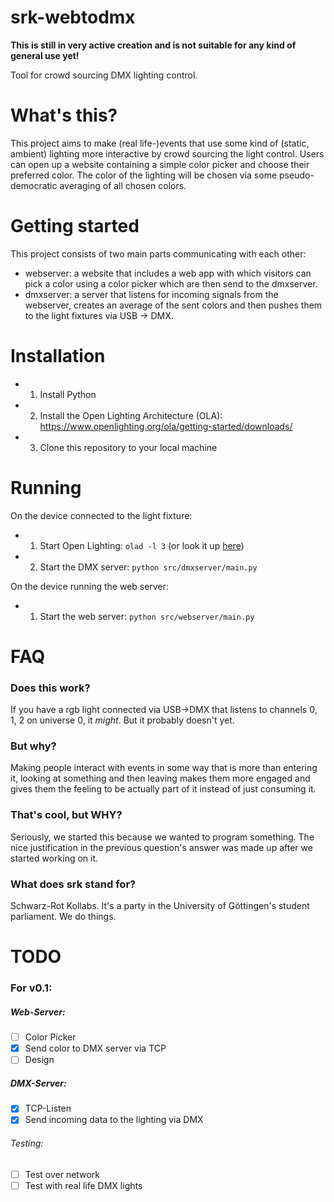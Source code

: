 # srk-webtodmx
**This is still in very active creation and is not suitable for any kind of general use yet!**

Tool for crowd sourcing DMX lighting control.

# What's this?
This project aims to make (real life-)events that use some kind of (static, ambient) lighting more interactive by crowd sourcing the light control. Users can open up a website containing a simple color picker and choose their preferred color. The color of the lighting will be chosen via some pseudo-democratic averaging of all chosen colors.

# Getting started
This project consists of two main parts communicating with each other:
 - webserver: a website that includes a web app with which visitors can pick a color using a color picker which are then send to the dmxserver.
 - dmxserver: a server that listens for incoming signals from the webserver, creates an average of the sent colors and then pushes them to the light fixtures via USB -> DMX.

# Installation
- 1. Install Python
- 2. Install the Open Lighting Architecture (OLA): https://www.openlighting.org/ola/getting-started/downloads/
- 3. Clone this repository to your local machine

# Running
On the device connected to the light fixture:
- 1. Start Open Lighting: `olad -l 3` (or look it up [here](https://www.openlighting.org/ola/getting-started/using-ola/#How_to_start_olad))
- 2. Start the DMX server: `python src/dmxserver/main.py`

On the device running the web server:
- 1. Start the web server: `python src/webserver/main.py`


# FAQ
### Does this work?
If you have a rgb light connected via USB->DMX that listens to channels 0, 1, 2 on universe 0, it *might*. But it probably doesn't yet.
### But why?
Making people interact with events in some way that is more than entering it, looking at something and then leaving makes them more engaged and gives them the feeling to be actually part of it instead of just consuming it.
### That's cool, but WHY?
Seriously, we started this because we wanted to program something. The nice justification in the previous question's answer was made up after we started working on it.
### What does srk stand for?
Schwarz-Rot Kollabs. It's a party in the University of Göttingen's student parliament. We do things. 

# TODO
### For v0.1:
##### Web-Server:
 - [ ] Color Picker
 - [x] Send color to DMX server via TCP
 - [ ] Design
##### DMX-Server:
 - [x] TCP-Listen
 - [x] Send incoming data to the lighting via DMX
###### Testing:
 - [ ] Test over network
 - [ ] Test with real life DMX lights
